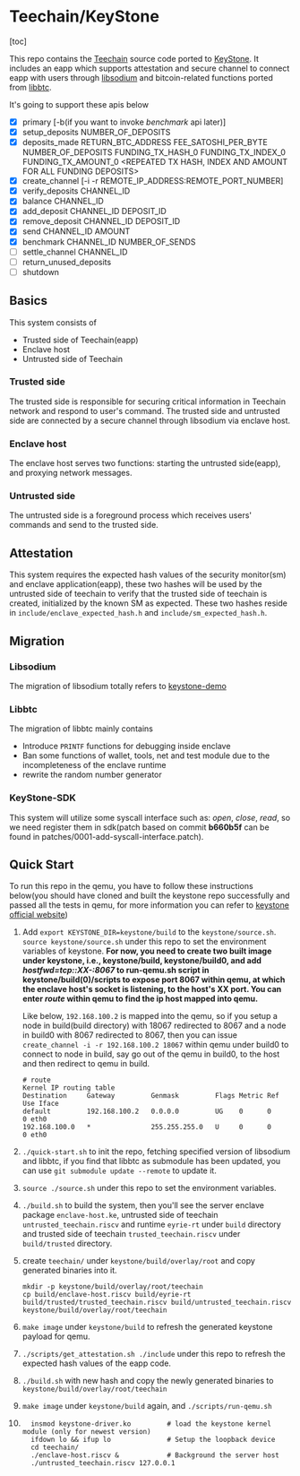 # Teechain/KeyStone

[toc]

This repo contains the [Teechain](https://github.com/lsds/Teechain) source code ported to [KeyStone](https://github.com/keystone-enclave/keystone). It includes an eapp which supports attestation and secure channel to connect eapp with users through [libsodium](https://github.com/jedisct1/libsodium) and bitcoin-related functions ported from [libbtc](https://github.com/libbtc/libbtc).

It's going to support these apis below

- [x] primary [-b(if you want to invoke *benchmark* api later)]
- [x] setup_deposits NUMBER_OF_DEPOSITS
- [x] deposits_made RETURN_BTC_ADDRESS FEE_SATOSHI_PER_BYTE NUMBER_OF_DEPOSITS FUNDING_TX_HASH_0 FUNDING_TX_INDEX_0 FUNDING_TX_AMOUNT_0 <REPEATED TX HASH, INDEX AND AMOUNT FOR ALL FUNDING DEPOSITS>
- [x] create_channel [-i -r REMOTE_IP_ADDRESS:REMOTE_PORT_NUMBER]
- [x] verify_deposits CHANNEL_ID
- [x] balance CHANNEL_ID
- [x] add_deposit CHANNEL_ID DEPOSIT_ID
- [x] remove_deposit CHANNEL_ID DEPOSIT_ID
- [x] send CHANNEL_ID AMOUNT
- [x] benchmark CHANNEL_ID NUMBER_OF_SENDS
- [ ] settle_channel CHANNEL_ID
- [ ] return_unused_deposits
- [ ] shutdown

## Basics

This system consists of

- Trusted side of Teechain(eapp)
- Enclave host
- Untrusted side of Teechain

### Trusted side

The trusted side is responsible for securing critical information in Teechain network and respond to user's command. The trusted side and untrusted side are connected by a secure channel through libsodium via enclave host.

### Enclave host

The enclave host serves two functions: starting the untrusted side(eapp), and proxying network messages.

### Untrusted side

The untrusted side is a foreground process which receives users' commands and send to the trusted side.

## Attestation

This system requires the expected hash values of the security monitor(sm) and enclave application(eapp), these two hashes will be used by the untrusted side of teechain to verify that the trusted side of teechain is created, initialized by the known SM as expected. These two hashes reside in `include/enclave_expected_hash.h` and `include/sm_expected_hash.h`.

## Migration

### Libsodium

The migration of libsodium totally refers to [keystone-demo](https://github.com/keystone-enclave/keystone-demo)

### Libbtc

The migration of libbtc mainly contains

- Introduce `PRINTF` functions for debugging inside enclave
- Ban some functions of wallet, tools, net and test module due to the incompleteness of the enclave runtime
- rewrite the random number generator

### KeyStone-SDK

This system will utilize some syscall interface such as: *open*, *close*, *read*, so we need register them in sdk(patch based on commit **b660b5f** can be found in patches/0001-add-syscall-interface.patch).

## Quick Start

To run this repo in the qemu, you have to follow these instructions below(you should have cloned and built the keystone repo successfully and passed all the tests in qemu, for more information you can refer to [keystone official website](https://keystone-enclave.org/))

1. Add `export KEYSTONE_DIR=keystone/build` to the `keystone/source.sh`. `source keystone/source.sh` under this repo to set the environment variables of keystone. **For now, you need to create two built image under keystone, i.e., keystone/build, keystone/build0, and add *hostfwd=tcp::XX-:8067* to run-qemu.sh script in keystone/build(0)/scripts to expose port 8067 within qemu, at which the enclave host's socket is listening, to the host's XX port. You can enter *route* within qemu to find the ip host mapped into qemu.**  

   Like below, `192.168.100.2` is mapped into the qemu, so if you setup a node in build(build directory) with 18067 redirected to 8067 and a node in build0 with 8067 redirected to 8067, then you can issue `create_channel -i -r 192.168.100.2 18067` within qemu under build0 to connect to node in build, say go out of the qemu in build0, to the host and then redirect to qemu in build.

   ```
   # route 
   Kernel IP routing table
   Destination     Gateway         Genmask         Flags Metric Ref    Use Iface
   default         192.168.100.2   0.0.0.0         UG    0      0        0 eth0
   192.168.100.0   *               255.255.255.0   U     0      0        0 eth0
   ```

2. `./quick-start.sh` to init the repo, fetching specified version of libsodium and libbtc, if you find that libbtc as submodule has been updated, you can use `git submodule update --remote` to update it.

3. `source ./source.sh` under this repo to set the environment variables.

4. `./build.sh` to build the system, then you'll see the server enclave package `enclave-host.ke`, untrusted side of teechain `untrusted_teechain.riscv` and runtime `eyrie-rt` under `build` directory and trusted side of teechain `trusted_teechain.riscv` under `build/trusted` directory.

5. create `teechain/` under `keystone/build/overlay/root` and copy generated binaries into it.

   ```
   mkdir -p keystone/build/overlay/root/teechain
   cp build/enclave-host.riscv build/eyrie-rt build/trusted/trusted_teechain.riscv build/untrusted_teechain.riscv keystone/build/overlay/root/teechain
   ```

6. `make image` under `keystone/build` to refresh the generated keystone payload for qemu.

7. `./scripts/get_attestation.sh ./include` under this repo to refresh the expected hash values of the eapp code.

8. `./build.sh` with new hash and copy the newly generated binaries to `keystone/build/overlay/root/teechain`

9. `make image` under `keystone/build` again, and `./scripts/run-qemu.sh`

10. ```
      insmod keystone-driver.ko         # load the keystone kernel module (only for newest version)
      ifdown lo && ifup lo              # Setup the loopback device
      cd teechain/
      ./enclave-host.riscv &            # Background the server host
      ./untrusted_teechain.riscv 127.0.0.1
    ```

